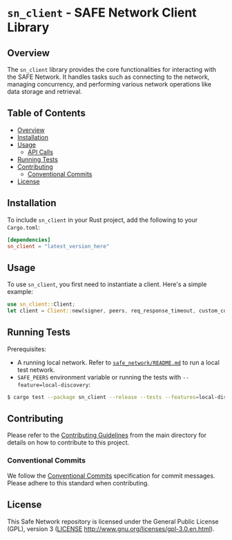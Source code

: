 # `sn_client` - SAFE Network Client Library

## Overview

The `sn_client` library provides the core functionalities for interacting with the SAFE Network. It handles tasks such as connecting to the network, managing concurrency, and performing various network operations like data storage and retrieval.

## Table of Contents

- [Overview](#overview)
- [Installation](#installation)
- [Usage](#usage)
  - [API Calls](#api-calls)
- [Running Tests](#running-tests)
- [Contributing](#contributing)
  - [Conventional Commits](#conventional-commits)
- [License](#license)

## Installation

To include `sn_client` in your Rust project, add the following to your `Cargo.toml`:

```toml
[dependencies]
sn_client = "latest_version_here"
```

## Usage

To use `sn_client`, you first need to instantiate a client. Here's a simple example:

```rust
use sn_client::Client;
let client = Client::new(signer, peers, req_response_timeout, custom_concurrency_limit).await?;
```

## Running Tests

Prerequisites:
* A running local network. Refer to [`safe_network/README.md`](../README.md) to run a local test network.
* `SAFE_PEERS` environment variable or running the tests with `--feature=local-discovery`:

```bash
$ cargo test --package sn_client --release --tests --features=local-discovery
```

## Contributing

Please refer to the [Contributing Guidelines](../CONTRIBUTING.md) from the main directory for details on how to contribute to this project.

### Conventional Commits

We follow the [Conventional Commits](https://www.conventionalcommits.org/) specification for commit messages. Please adhere to this standard when contributing.

## License

This Safe Network repository is licensed under the General Public License (GPL), version 3 ([LICENSE](LICENSE) http://www.gnu.org/licenses/gpl-3.0.en.html).
